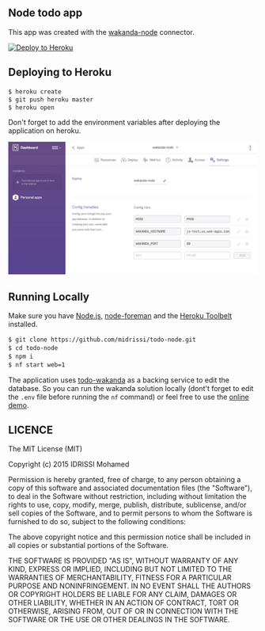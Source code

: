 ## Node todo app
This app was created with the [wakanda-node](https://github.com/midrissi/wakanda-node) connector.

[![Deploy to Heroku](https://www.herokucdn.com/deploy/button.png)](https://heroku.com/deploy)

## Deploying to Heroku

```
$ heroku create
$ git push heroku master
$ heroku open
```

Don't forget to add the environment variables after deploying the application on heroku.

![](https://raw.githubusercontent.com/midrissi/todo-node/master/heroku.png) 

## Running Locally

Make sure you have [Node.js](http://nodejs.org/), [node-foreman](http://strongloop.github.io/node-foreman/) and the [Heroku Toolbelt](https://toolbelt.heroku.com/) installed.

```sh
$ git clone https://github.com/midrissi/todo-node.git
$ cd todo-node
$ npm i
$ nf start web=1
```

The application uses [todo-wakanda](https://github.com/midrissi/todo-wakanda.git) as a backing service to edit the database. So you can run the wakanda solution locally (dont't forget to edit the `.env` file before running the `nf` command) or feel free to use the [online demo](http://js-test.us.wak-apps.com).

## LICENCE

The MIT License (MIT)

Copyright (c) 2015 IDRISSI Mohamed

Permission is hereby granted, free of charge, to any person obtaining a copy
of this software and associated documentation files (the "Software"), to deal
in the Software without restriction, including without limitation the rights
to use, copy, modify, merge, publish, distribute, sublicense, and/or sell
copies of the Software, and to permit persons to whom the Software is
furnished to do so, subject to the following conditions:

The above copyright notice and this permission notice shall be included in all
copies or substantial portions of the Software.

THE SOFTWARE IS PROVIDED "AS IS", WITHOUT WARRANTY OF ANY KIND, EXPRESS OR
IMPLIED, INCLUDING BUT NOT LIMITED TO THE WARRANTIES OF MERCHANTABILITY,
FITNESS FOR A PARTICULAR PURPOSE AND NONINFRINGEMENT. IN NO EVENT SHALL THE
AUTHORS OR COPYRIGHT HOLDERS BE LIABLE FOR ANY CLAIM, DAMAGES OR OTHER
LIABILITY, WHETHER IN AN ACTION OF CONTRACT, TORT OR OTHERWISE, ARISING FROM,
OUT OF OR IN CONNECTION WITH THE SOFTWARE OR THE USE OR OTHER DEALINGS IN THE
SOFTWARE.
